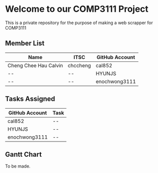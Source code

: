 #  Welcome to our COMP3111 Project
This is a private repository for the purpose of making a web scrapper for COMP3111

**Member List**
--
| Name| ITSC| GitHub Account|
|--|--|--|
| Cheng Chee Hau Calvin | chccheng | cal852 |
|--|--|HYUNJS|
|--|--|enochwong3111|


**Tasks Assigned**
--
| GitHub Account | Task |
|--|--|
| cal852 |--|
| HYUNJS |--|
|enochwong3111|--|

**Gantt Chart**
--
To be made.

